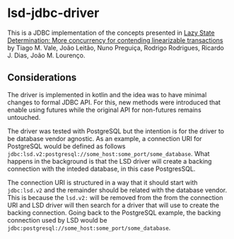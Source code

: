 # lsd-jdbc-driver

This is a JDBC implementation of the concepts presented in [Lazy State Determination: More concurrency for contending linearizable transactions](https://arxiv.org/abs/2007.09733) by Tiago M. Vale, João Leitão, Nuno Preguiça, Rodrigo Rodrigues, Ricardo J. Dias, João M. Lourenço.

## Considerations

The driver is implemented in kotlin and the idea was to have minimal changes to formal JDBC API.
For this, new methods were introduced that enable using futures while the original API for non-futures remains untouched.

The driver was tested with PostgreSQL but the intention is for the driver to be database vendor agnostic.
As an example, a connection URI for PostgreSQL would be defined as follows `jdbc:lsd.v2:postgresql://some_host:some_port/some_database`.
What happens in the background is that the LSD driver will create a backing connection with the inteded database, in this case PostgresSQL. 

The connection URI is structured in a way that it should start with `jdbc:lsd.v2` and the remainder should be related with the database vendor.
This is because the `lsd.v2:` will be removed from the from the connection URI and LSD driver will then search for a driver that will use to create the backing connection.
Going back to the PostgreSQL example, the backing connection used by LSD would be `jdbc:postgresql://some_host:some_port/some_database`.
